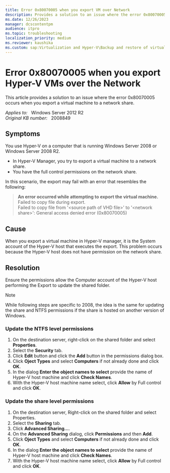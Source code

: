 ```yaml
---
title: Error 0x80070005 when you export VM over Network
description: Provides a solution to an issue where the error 0x80070005 occurs when you export a virtual machine to a network share.
ms.date: 12/26/2023
manager: dcscontentpm
audience: itpro
ms.topic: troubleshooting
localization_priority: medium
ms.reviewer: kaushika
ms.custom: sap:Virtualization and Hyper-V\Backup and restore of virtual machines, csstroubleshoot
---
```

# Error 0x80070005 when you export Hyper-V VMs over the Network

This article provides a solution to an issue where
the error 0x80070005 occurs when you export a virtual machine to a network share.

_Applies to:_ &nbsp; Windows Server 2012 R2  
_Original KB number:_ &nbsp; 2008849

## Symptoms

You use Hyper-V on a computer that is running Windows Server 2008 or Windows Server 2008 R2.

- In Hyper-V Manager, you try to export a virtual machine to a network share.
- You have the full control permissions on the network share.

In this scenario, the export may fail with an error that resembles the following:

> **An error occurred while attempting to export the virtual machine.**  
Failed to copy file during export.  
Failed to copy file from '\<source path of VHD file>' to '\<network share>': General access denied error (0x80070005)

## Cause

When you export a virtual machine in Hyper-V manager, it is the System account of the Hyper-V host that executes the export.
This problem occurs because the Hyper-V host does not have permission on the network share.

## Resolution

Ensure the permissions allow the Computer account of the Hyper-V host performing the Export to update the shared folder.

> [!NOTE]
> While following steps are specific to 2008, the idea is the same for updating the share and NTFS permissions if the share is hosted on another version of Windows.

### Update the NTFS level permissions

1. On the destination server, right-click on the shared folder and select **Properties**.
2. Select the **Security** tab.
3. Click **Edit** button and click the **Add** button in the permissions dialog box.
4. Click **Oject Types** and select **Computers** if not already done and click **OK**.  
5. In the dialog **Enter the object names to select** provide the name of Hyper-V host machine and click **Check Names**.  
6. With the Hyper-V host machine name select, click **Allow** by Full control and click **OK**.  

### Update the share level permissions

1. On the destination server, Right-click on the shared folder and select Properties.
2. Select the **Sharing** tab.
3. Click **Advanced Sharing...**.
4. On the **Advanced Sharing** dialog, click **Permissions** and then **Add**.
5. Click **Oject Types** and select **Computers** if not already done and click **OK**.
6. In the dialog **Enter the object names to select** provide the name of Hyper-V host machine and click **Check Names**.  
7. With the Hyper-V host machine name select, click **Allow** by Full control and click **OK**.

